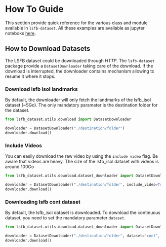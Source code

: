 # How To Guide

This section provide quick reference for the various class and module available in `lsfb-dataset`. All these examples are available as jupyter noteboks [here](https://github.com/Jefidev/lsfb-dataset/tree/master/examples).

## How to Download Datasets

The LSFB dataset could be downloaded through *HTTP*. The  `lsfb-dataset` package provide a `DatasetDownloader` taking care of the download. If the download is interrupted, the downloader contains mechanism allowing to resume it where it stops.

### Download lsfb Isol landmarks

By default, the downloader will only fetch the landmarks of the lsfb_isol dataset (~5Go). The only mandatory parameter is the destination folder for the dataset. 

```python
from lsfb_dataset.utils.download import DatasetDownloader

downloader = DatasetDownloader("./destination/folder")
downloader.download()
```

### Include Videos

You can easily download the raw video by using the `include video` flag. Be aware that videos are heavy. The size of the lsfb_isol dataset with videos is around 100Go

```python
from lsfb_dataset.utils.download.dataset_downloader import DatasetDownloader

downloader = DatasetDownloader("./destination/folder", include_video=True)
downloader.download()
```

### Downloading lsfb cont dataset

By default, the lsfb_isol dataset is downloaded. To download the continuous dataset, you need to set the mandatory parameter `dataset`.
```python
from lsfb_dataset.utils.download.dataset_downloader import DatasetDownloader

downloader = DatasetDownloader("./destination/folder", dataset="cont", include_video=True)
downloader.download()
```